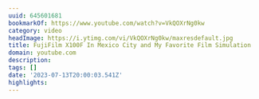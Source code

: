 ```yaml
---
uuid: 645601681
bookmarkOf: https://www.youtube.com/watch?v=VkQOXrNg0kw
category: video
headImage: https://i.ytimg.com/vi/VkQOXrNg0kw/maxresdefault.jpg
title: FujiFilm X100F In Mexico City and My Favorite Film Simulation
domain: youtube.com
description:
tags: []
date: '2023-07-13T20:00:03.541Z'
highlights:
---
```



